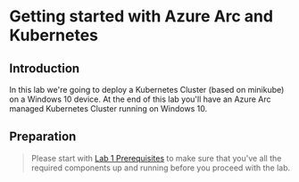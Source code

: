 # Getting started with Azure Arc and Kubernetes


## Introduction
In this lab we're going to deploy a Kubernetes Cluster (based on minikube) on a Windows 10 device. At the end of this lab you'll have an Azure Arc managed Kubernetes Cluster running on Windows 10.

## Preparation

> Please start with [Lab 1 Prerequisites](/arck8s/lab1/lab1_prerequisites.md) to make sure that you've all the required components up and running before you proceed with the lab.